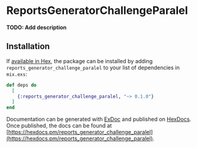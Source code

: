 # ReportsGeneratorChallengeParalel

**TODO: Add description**

## Installation

If [available in Hex](https://hex.pm/docs/publish), the package can be installed
by adding `reports_generator_challenge_paralel` to your list of dependencies in `mix.exs`:

```elixir
def deps do
  [
    {:reports_generator_challenge_paralel, "~> 0.1.0"}
  ]
end
```

Documentation can be generated with [ExDoc](https://github.com/elixir-lang/ex_doc)
and published on [HexDocs](https://hexdocs.pm). Once published, the docs can
be found at [https://hexdocs.pm/reports_generator_challenge_paralel](https://hexdocs.pm/reports_generator_challenge_paralel).

